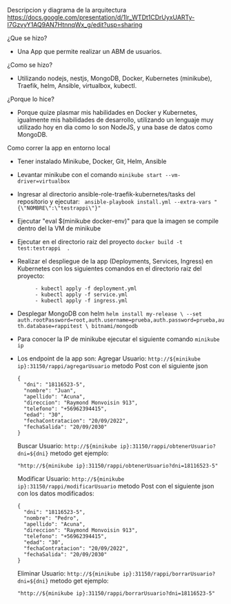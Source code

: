 Descripcion y diagrama de la arquitectura https://docs.google.com/presentation/d/1lr_WTDt1CDrUyxUARTy-I7GzvyY1AQ9AN7HtnnqWx_g/edit?usp=sharing

¿Que se hizo?

- Una App que permite realizar un ABM de usuarios.

¿Como se hizo?

- Utilizando nodejs, nestjs, MongoDB, Docker, Kubernetes (minikube), Traefik, helm, Ansible, virtualbox, kubectl.  

¿Porque lo hice?

- Porque quize plasmar mis habilidades en Docker y Kubernetes, igualmente mis habilidades de desarrollo, utilizando un lenguaje muy utilizado hoy en dia como lo son NodeJS, y una base de datos como MongoDB.

Como correr la app en entorno local

- Tener instalado Minikube, Docker, Git, Helm, Ansible

- Levantar minikube con el comando ```minikube start --vm-driver=virtualbox```
- Ingresar al directorio ansible-role-traefik-kubernetes/tasks del repositorio y ejecutar: 
  ``` ansible-playbook install.yml --extra-vars "{\"NOMBRE\":\"testrappi\"}"```
- Ejecutar "eval $(minikube docker-env)" para que la imagen se compile dentro del la VM de minikube
- Ejecutar en el directorio raiz del proyecto ```docker build -t test:testrappi  .```
- Realizar el despliegue de la app (Deployments, Services, Ingress) en Kubernetes con los siguientes comandos en el directorio raiz del proyecto:
```      
         - kubectl apply -f deployment.yml
         - kubectl apply -f service.yml
         - kubectl apply -f ingress.yml 
```        
- Desplegar MongoDB con helm ```helm install my-release \
        --set auth.rootPassword=root,auth.username=prueba,auth.password=prueba,auth.database=rappitest \
        bitnami/mongodb```

- Para conocer la IP de minikube ejecutar el siguiente comando ```minikube ip```

- Los endpoint de la app son:
  Agregar Usuario: ```http://${minikube ip}:31150/rappi/agregarUsuario``` metodo Post con el siguiente json 
     
      {
        "dni": "18116523-5",
        "nombre": "Juan",
        "apellido": "Acuna",
        "direccion": "Raymond Monvoisin 913",
        "telefono": "+56962394415",
        "edad": "30",
        "fechaContratacion": "20/09/2022",
        "fechaSalida": "20/09/2030"
      }

  Buscar Usuario: ```http://${minikube ip}:31150/rappi/obtenerUsuario?dni=${dni}``` metodo get ejemplo: 
    
      "http://${minikube ip}:31150/rappi/obtenerUsuario?dni=18116523-5"
  
  Modificar Usuario: ```http://${minikube ip}:31150/rappi/modificarUsuario``` metodo Post con el siguiente json con los datos modificados:

      {
        "dni": "18116523-5",
        "nombre": "Pedro",
        "apellido": "Acuna",
        "direccion": "Raymond Monvoisin 913",
        "telefono": "+56962394415",
        "edad": "30",
        "fechaContratacion": "20/09/2022",
        "fechaSalida": "20/09/2030"
      }

  Eliminar Usuario: ```http://${minikube ip}:31150/rappi/borrarUsuario?dni=${dni}``` metodo get ejemplo: 

      "http://${minikube ip}:31150/rappi/borrarUsuario?dni=18116523-5"
